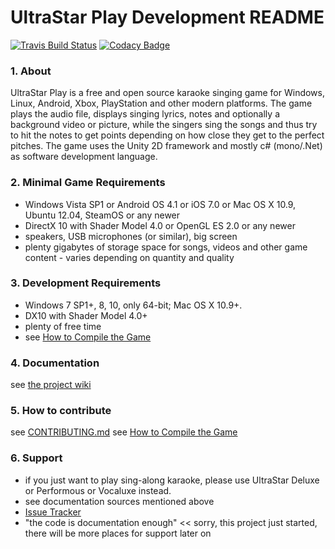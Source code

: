 # UltraStar Play Development README

[![Travis Build Status](https://travis-ci.org/UltraStar-Deluxe/Play.svg?branch=master)](https://travis-ci.org/UltraStar-Deluxe/Play)
[![Codacy Badge](https://api.codacy.com/project/badge/Grade/5eeefc3773e8405aac7332ce0e57ec86)](https://www.codacy.com/app/UltraStar-Deluxe/Play?utm_source=github.com&amp;utm_medium=referral&amp;utm_content=UltraStar-Deluxe/Play&amp;utm_campaign=Badge_Grade)

### 1. About
UltraStar Play is a free and open source karaoke singing game for Windows, Linux, Android, Xbox, PlayStation and other modern platforms. The game plays the audio file, displays singing lyrics, notes and optionally a background video or picture, while the singers sing the songs and thus try to hit the notes to get points depending on how close they get to the perfect pitches.
The game uses the Unity 2D framework and mostly c# (mono/.Net) as software development language.

### 2. Minimal Game Requirements
- Windows Vista SP1 or Android OS 4.1 or iOS 7.0 or Mac OS X 10.9, Ubuntu 12.04, SteamOS or any newer
- DirectX 10 with Shader Model 4.0 or OpenGL ES 2.0 or any newer
- speakers, USB microphones (or similar), big screen
- plenty gigabytes of storage space for songs, videos and other game content - varies depending on quantity and quality

### 3. Development Requirements
- Windows 7 SP1+, 8, 10, only 64-bit; Mac OS X 10.9+.
- DX10 with Shader Model 4.0+
- plenty of free time
- see [How to Compile the Game](https://github.com/UltraStar-Deluxe/Play/wiki/Compiling-the-game)

### 4. Documentation
see [the project wiki](https://github.com/UltraStar-Deluxe/Play/wiki)

### 5. How to contribute
see [CONTRIBUTING.md](https://github.com/UltraStar-Deluxe/Play/blob/master/CONTRIBUTING.md)
see [How to Compile the Game](https://github.com/UltraStar-Deluxe/Play/wiki/Compiling-the-game)

### 6. Support
- if you just want to play sing-along karaoke, please use UltraStar Deluxe or Performous or Vocaluxe instead.
- see documentation sources mentioned above
- [Issue Tracker](https://github.com/UltraStar-Deluxe/Play/issues)
- "the code is documentation enough" << sorry, this project just started, there will be more places for support later on
